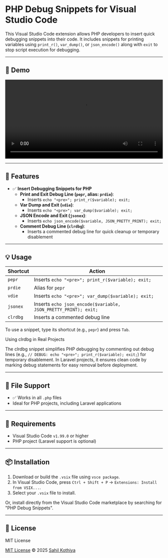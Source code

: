 # PHP Debug Snippets for Visual Studio Code

This Visual Studio Code extension allows PHP developers to insert quick debugging snippets into their code. It includes snippets for printing variables using `print_r()`, `var_dump()`, or `json_encode()` along with `exit` to stop script execution for debugging.

---

## 🎥 Demo

<video width="100%" controls>
  <source src="https://github.com/akshay5330/php-debug-snippets/raw/main/assets/videos/vd.mp4" type="video/mp4">
  Your browser does not support the video tag.
</video>

---

## 🚀 Features

- ✅ **Insert Debugging Snippets for PHP**
  - **Print and Exit Debug Line (`pepr`, alias: `prdie`)**:
    - Inserts `echo "<pre>"; print_r($variable); exit;`
  - **Var Dump and Exit (`vdie`)**:
    - Inserts `echo "<pre>"; var_dump($variable); exit;`
  - **JSON Encode and Exit (`jsonex`)**:
    - Inserts `echo json_encode($variable, JSON_PRETTY_PRINT); exit;`
  - **Comment Debug Line (`clrdbg`)**:
    - Inserts a commented debug line for quick cleanup or temporary disablement

---

## 💡 Usage

| Shortcut | Action                                                          |
| -------- | --------------------------------------------------------------- |
| `pepr`   | Inserts `echo "<pre>"; print_r($variable); exit;`               |
| `prdie`  | Alias for `pepr`                                                |
| `vdie`   | Inserts `echo "<pre>"; var_dump($variable); exit;`              |
| `jsonex` | Inserts `echo json_encode($variable, JSON_PRETTY_PRINT); exit;` |
| `clrdbg` | Inserts a commented debug line                                  |

To use a snippet, type its shortcut (e.g., `pepr`) and press `Tab`.

Using clrdbg in Real Projects

The clrdbg snippet simplifies PHP debugging by commenting out debug lines (e.g., `// DEBUG: echo "<pre>"; print_r($variable); exit;`) for temporary disablement. In Laravel projects, it ensures clean code by marking debug statements for easy removal before deployment.

---

## 📂 File Support

- ✅ Works in all `.php` files
- Ideal for PHP projects, including Laravel applications

---

## 🔧 Requirements

- Visual Studio Code `v1.99.0` or higher
- PHP project (Laravel support is optional)

---

## 📦 Installation

1. Download or build the `.vsix` file using `vsce package`.
2. In Visual Studio Code, press `Ctrl + Shift + P` → `Extensions: Install from VSIX...`.
3. Select your `.vsix` file to install.

Or, install directly from the Visual Studio Code marketplace by searching for "PHP Debug Snippets".

---

## 🔐 License

MIT License

[MIT License](https://github.com/akshay5330/php-debug-snippets/blob/main/LICENSE.txt) © 2025 [Sahil Kothiya](https://github.com/akshay5330)
